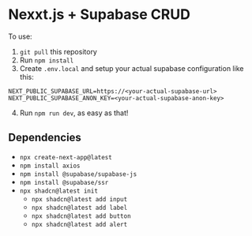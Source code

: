 # Nexxt.js + Supabase CRUD

To use:
1. `git pull` this repository
2. Run `npm install`
3. Create `.env.local` and setup your actual supabase configuration like this:
```
NEXT_PUBLIC_SUPABASE_URL=https://<your-actual-supabase-url>
NEXT_PUBLIC_SUPABASE_ANON_KEY=<your-actual-supabase-anon-key>
```
4. Run `npm run dev`, as easy as that!

## Dependencies
- `npx create-next-app@latest`
- `npm install axios`
- `npm install @supabase/supabase-js`
- `npm install @supabase/ssr`
- `npx shadcn@latest init`
    - `npx shadcn@latest add input`
    - `npx shadcn@latest add label`
    - `npx shadcn@latest add button`
    - `npx shadcn@latest add alert`